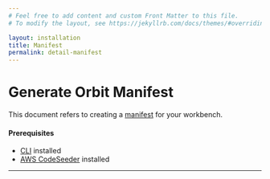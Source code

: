 ```yaml
---
# Feel free to add content and custom Front Matter to this file.
# To modify the layout, see https://jekyllrb.com/docs/themes/#overriding-theme-defaults

layout: installation
title: Manifest
permalink: detail-manifest
---
```



# Generate Orbit Manifest

This document refers to creating a [manifest](orbit-manifest-guide) for your workbench.  
#### Prerequisites
- [CLI](detail-cli) installed
- [AWS CodeSeeder](detail-codeseeder) installed

----
